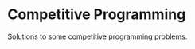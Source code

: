 Competitive Programming
=======================

Solutions to some competitive programming problems.